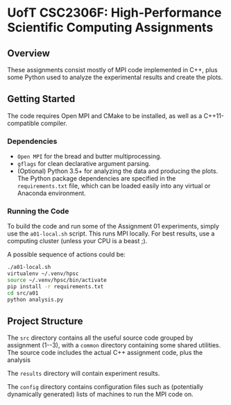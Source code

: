# UofT CSC2306F: High-Performance Scientific Computing Assignments

## Overview

These assignments consist mostly of MPI code implemented in C++, plus some Python used to analyze the experimental
results and create the plots.

## Getting Started

The code requires Open MPI and CMake to be installed, as well as a C++11-compatible compiler.


### Dependencies

 - `Open MPI` for the bread and butter multiprocessing.
 - `gflags`  for clean declarative argument parsing.
 - (Optional) Python 3.5+ for analyzing the data and producing the plots. The Python package dependencies are 
 specified in the `requirements.txt` file, which can be loaded easily into any virtual or Anaconda environment.
 
 
### Running the Code

To build the code and run some of the Assignment 01 experiments, simply use the `a01-local.sh` script.
This runs MPI locally. For best results, use a computing cluster (unless your CPU is a beast ;).

A possible sequence of actions could be:

```bash
./a01-local.sh
virtualenv ~/.venv/hpsc
source ~/.venv/hpsc/bin/activate
pip install -r requirements.txt
cd src/a01
python analysis.py
```
    
 

## Project Structure

The `src` directory contains all the useful source code grouped by assignment (1--3), with a `common` directory 
containing some shared utilities. The source code includes the actual C++ assignment code, plus the analysis 

The `results` directory will contain experiment results.

The `config` directory contains configuration files such as (potentially dynamically generated) lists of machines to 
run the MPI code on.
